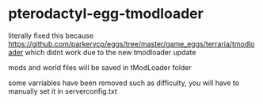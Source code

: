 # pterodactyl-egg-tmodloader

literally fixed this because https://github.com/parkervcp/eggs/tree/master/game_eggs/terraria/tmodloader which didnt work due to the new tmodloader update

mods and world files will be saved in tModLoader folder

some varriables have been removed such as difficulty, you will have to manually set it in serverconfig.txt
